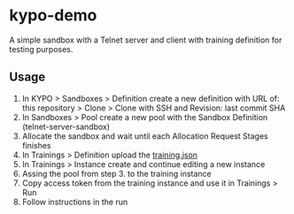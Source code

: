 # kypo-demo

A simple sandbox with a Telnet server and client with training definition for testing purposes.

## Usage

1. In KYPO > Sandboxes > Definition create a new definition with URL of: this repository > Clone > Clone with SSH and Revision: last commit SHA
2. In Sandboxes > Pool create a new pool with the Sandbox Definition (telnet-server-sandbox)
3. Allocate the sandbox and wait until each Allocation Request Stages finishes
4. In Trainings > Definition upload the [training.json](./training.json)
5. In Trainings > Instance create and continue editing a new instance
6. Assing the pool from step 3. to the training instance
7. Copy access token from the training instance and use it in Trainings > Run
8. Follow instructions in the run
